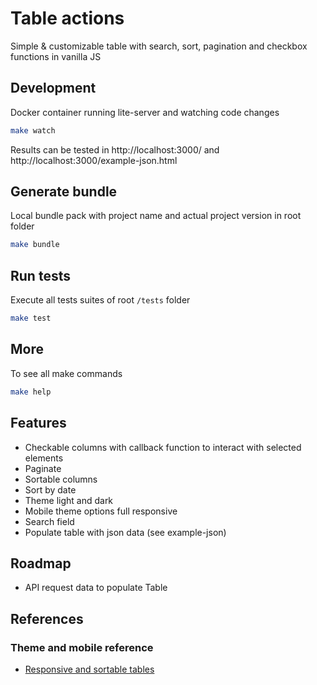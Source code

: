 # Table actions

Simple & customizable table with search, sort, pagination and checkbox functions in vanilla JS

## Development
Docker container running lite-server and watching code changes

```bash
make watch
```

Results can be tested in http://localhost:3000/ and http://localhost:3000/example-json.html

## Generate bundle
Local bundle pack with project name and actual project version in root folder

```bash
make bundle
```

## Run tests
Execute all tests suites of root `/tests` folder

```bash
make test
```

## More
To see all make commands

```bash
make help
```

## Features

- Checkable columns with callback function to interact with selected elements
- Paginate
- Sortable columns
- Sort by date
- Theme light and dark
- Mobile theme options full responsive
- Search field
- Populate table with json data (see example-json)

## Roadmap

- API request data to populate Table

## References

### Theme and mobile reference

- [Responsive and sortable tables](https://codepen.io/mlegakis/pen/jBYPGr)
